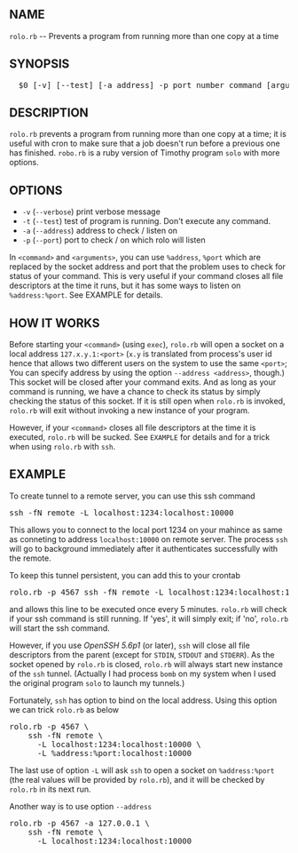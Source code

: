 ## NAME

  `rolo.rb` -- Prevents a program from running more than one copy at a time

## SYNOPSIS

<pre>
  $0 [-v] [--test] [-a address] -p port_number command [arguments]
</pre>

## DESCRIPTION

  `rolo.rb` prevents a program from running more than one copy at a time;
   it is useful with cron to make sure that a job doesn't run before a
   previous one has finished. `robo.rb` is a ruby version of Timothy
   program `solo` with more options.

## OPTIONS

  * `-v` (`--verbose`)  print verbose message
  * `-t` (`--test`)     test of program is running. Don't execute any command.
  * `-a` (`--address`)  address to check / listen on
  * `-p` (`--port`)     port to check / on which rolo will listen

In `<command>` and `<arguments>`, you can use `%address`, `%port` which
are replaced by the socket address and port that the problem uses to
check for status of your command. This is very useful if your command
closes all file descriptors at the time it runs, but it has some ways
to listen on `%address:%port`. See EXAMPLE for details.

## HOW IT WORKS

  Before starting your `<command>` (using `exec`), `rolo.rb` will open a
  socket on a local address `127.x.y.1:<port>` (`x.y` is translated
  from process's user id hence that allows two different users on the
  system to use the same `<port>`; You can specify address by using the
  option `--address <address>`, though.) This socket will be closed
  after your command exits. And as long as your command is running, we
  have a chance to check its status by simply checking the status of
  this socket. If it is still open when `rolo.rb` is invoked, `rolo.rb`
  will exit without invoking a new instance of your program.

  However, if your `<command>` closes all file descriptors at the time it
  is executed, `rolo.rb` will be sucked. See `EXAMPLE` for details and for
  a trick when using `rolo.rb` with `ssh`.

## EXAMPLE

  To create tunnel to a remote server, you can use this ssh command

<pre>
ssh -fN remote -L localhost:1234:localhost:10000
</pre>

  This allows you to connect to the local port 1234 on your mahince
  as same as conneting to address `localhost:10000` on remote server.
  The process `ssh` will go to background immediately after it authenticates
  successfully with the remote.

  To keep this tunnel persistent, you can add this to your crontab

<pre>
rolo.rb -p 4567 ssh -fN remote -L localhost:1234:localhost:10000
</pre>

  and allows this line to be executed once every 5 minutes. `rolo.rb`
  will check if your ssh command is still running. If 'yes', it will
  simply exit; if 'no', `rolo.rb` will start the ssh command.

  However, if you use *OpenSSH 5.6p1* (or later), `ssh` will close all file
  descriptors from the parent (except for `STDIN`, `STDOUT` and `STDERR`).
  As the socket opened by `rolo.rb` is closed, `rolo.rb` will always
  start new instance of the `ssh` tunnel. (Actually I had process `bomb`
  on my system when I used the original program `solo` to launch my
  tunnels.)

  Fortunately, `ssh` has option to bind on the local address.
  Using this option we can trick `rolo.rb` as below
<pre>
rolo.rb -p 4567 \
    ssh -fN remote \
      -L localhost:1234:localhost:10000 \
      -L %address:%port:localhost:10000
</pre>

  The last use of option `-L` will ask `ssh` to open a socket on
  `%address:%port` (the real values will be provided by `rolo.rb`),
  and it will be checked by `rolo.rb` in its next run.

  Another way is to use option `--address`

<pre>
rolo.rb -p 4567 -a 127.0.0.1 \
    ssh -fN remote \
      -L localhost:1234:localhost:10000
</pre>

